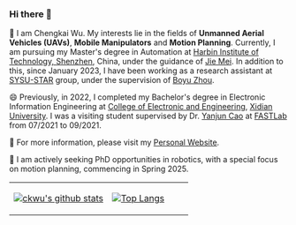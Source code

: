 ### Hi there 👋
🔭 I am Chengkai Wu. My interests lie in the fields of **Unmanned Aerial Vehicles (UAVs)**, **Mobile Manipulators** and **Motion Planning**. Currently, I am pursuing my Master's degree in Automation at [Harbin Institute of Technology, Shenzhen](http://en.hitsz.edu.cn/), China, under the guidance of [Jie Mei](https://scholar.google.com/citations?user=tyQm5IkAAAAJ&hl=zh-CN&oi=ao). In addition to this, since January 2023, I have been working as a research assistant at [SYSU-STAR](http://sysu-star.com) group, under the supervision of [Boyu Zhou](https://scholar.google.com/citations?hl=zh-CN&user=-fnyGY4AAAAJ). 

😄 Previously, in 2022, I completed my Bachelor's degree in Electronic Information Engineering at [College of Electronic and Engineering](http://english.ee.xidian.edu.cn/index.html), [Xidian University](https://en.xidian.edu.cn/). I was a visiting student supervised by Dr. [Yanjun Cao](http://zju-fast.com/research-group/yanjun-cao/) at [FASTLab](http://zju-fast.com/) from 07/2021 to 09/2021. 

💬 For more information, please visit my [Personal Website](https://ck1201.github.io/).

👯 I am actively seeking PhD opportunities in robotics, with a special focus on motion planning, commencing in Spring 2025.

<!--
**CK1201/CK1201** is a ✨ _special_ ✨ repository because its `README.md` (this file) appears on your GitHub profile.

Here are some ideas to get you started:

- 🔭 I’m currently working on ...
- 🌱 I’m currently learning ...
- 👯 I’m looking to collaborate on ...
- 🤔 I’m looking for help with ...
- 💬 Ask me about ...
- 📫 How to reach me: ...
- 😄 Pronouns: ...
- ⚡ Fun fact: ...
-->
<table><tr><td align="center" width="55%">
  
[![ckwu's github stats](https://github-readme-stats.vercel.app/api?username=CK1201&show_icons=true&count_private=true)](https://github.com/CK1201/)
  
</td><td align="top" width="45%">
  
[![Top Langs](https://github-readme-stats.vercel.app/api/top-langs/?username=CK1201&layout=compact&show_icons=true)](https://github.com/CK1201/github-readme-stats)
  
</td></tr></table>

